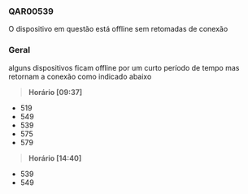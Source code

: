 ### QAR00539
O dispositivo em questão está offline sem retomadas de conexão

### Geral
alguns dispositivos ficam offline por um curto período de tempo mas retornam a conexão como indicado abaixo

> **Horário [09:37]**
- 519
- 549
- 539
- 575
- 579

> **Horário [14:40]**
- 539
- 549